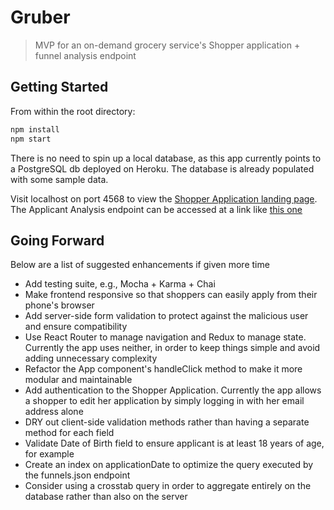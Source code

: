 # Gruber
  > MVP for an on-demand grocery service's Shopper application + funnel analysis endpoint
  
## Getting Started

From within the root directory:
```sh
npm install
npm start
```

There is no need to spin up a local database, as this app currently points to a PostgreSQL db deployed on Heroku. The database is already populated with some sample data. 

Visit localhost on port 4568 to view the [Shopper Application landing page](http://localhost:4568/). The Applicant Analysis endpoint can be accessed at a link like [this one](http://localhost:4568/api/funnels.json?start_date=2014-01-01&end_date=2016-12-10)

## Going Forward

Below are a list of suggested enhancements if given more time
- Add testing suite, e.g., Mocha + Karma + Chai
- Make frontend responsive so that shoppers can easily apply from their phone's browser
- Add server-side form validation to protect against the malicious user and ensure compatibility
- Use React Router to manage navigation and Redux to manage state. Currently the app uses neither, in order to keep things simple and avoid adding unnecessary complexity
- Refactor the App component's handleClick method to make it more modular and maintainable
- Add authentication to the Shopper Application. Currently the app allows a shopper to edit her application by simply logging in with her email address alone
- DRY out client-side validation methods rather than having a separate method for each field
- Validate Date of Birth field to ensure applicant is at least 18 years of age, for example
- Create an index on applicationDate to optimize the query executed by the funnels.json endpoint
- Consider using a crosstab query in order to aggregate entirely on the database rather than also on the server